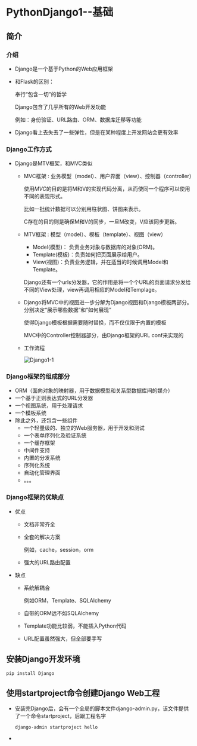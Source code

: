 # PythonDjango1--基础

## 简介

### 介绍

* Django是一个基于Python的Web应用框架

* 和Flask的区别：

  奉行“包含一切”的哲学

  Django包含了几乎所有的Web开发功能

  例如：身份验证、URL路由、ORM、数据库迁移等功能

* Django看上去失去了一些弹性，但是在某种程度上开发网站会更有效率

### Django工作方式

* Django是MTV框架，和MVC类似

  * MVC框架 : 业务模型（model）、用户界面（view）、控制器（controller）

    使用*MVC*的目的是将M和V的实现代码分离，从而使同一个程序可以使用不同的表现形式。

    比如一批统计数据可以分别用柱状图、饼图来表示。

    C存在的目的则是确保M和V的同步，一旦M改变，V应该同步更新。

  * MTV框架 : 模型（model）、模板（template）、视图（view）

    * Model(模型)： 负责业务对象与数据库的对象(ORM)。
    * Template(模板)：负责如何把页面展示给用户。
    * View(视图)：负责业务逻辑，并在适当的时候调用Model和Template。

    Django还有一个urls分发器，它的作用是将一个个URL的页面请求分发给不同的View处理，view再调用相应的Model和Templage。

  * Django将MVC中的视图进一步分解为Django视图和Django模板两部分。分别决定“展示哪些数据”和“如何展现”

    使得Django模板根据需要随时替换，而不仅仅限于内置的模板

    MVC中的Controller控制器部分，由Django框架的URL conf来实现的

  * 工作流程

    ![Django1-1](E:\Notes\Python\Django1-1.png)

### Django框架的组成部分

* ORM（面向对象的映射器，用于数据模型和关系型数据库间的媒介）
* 一个基于正则表达式的URL分发器
* 一个视图系统，用于处理请求
* 一个模板系统
* 除此之外，还包含一些组件
  * 一个轻量级的、独立的Web服务器，用于开发和测试
  * 一个表单序列化及验证系统
  * 一个缓存框架
  * 中间件支持
  * 内置的分发系统
  * 序列化系统
  * 自动化管理界面
  * 。。。

### Django框架的优缺点

* 优点

  * 文档非常齐全

  * 全套的解决方案

    例如，cache，session，orm

  * 强大的URL路由配置

* 缺点

  * 系统解耦合

    例如ORM，Template、SQLAlchemy

  * 自带的ORM远不如SQLAlchemy
  * Template功能比较弱，不能插入Python代码
  * URL配置虽然强大，但全部要手写

## 安装Django开发环境

```shell
pip install Django
```

## 使用startproject命令创建Django Web工程

* 安装完Django后，会有一个全局的脚本文件django-admin.py，该文件提供了一个命令startproject，后跟工程名字

  ```
  django-admin startproject hello
  ```

* 











